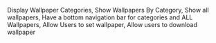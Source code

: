 Display Wallpaper Categories,
Show Wallpapers By Category,
Show all wallpapers,
Have a bottom navigation bar for categories and ALL Wallpapers,
Allow Users to set wallpaper,
Allow users to download wallpaper

